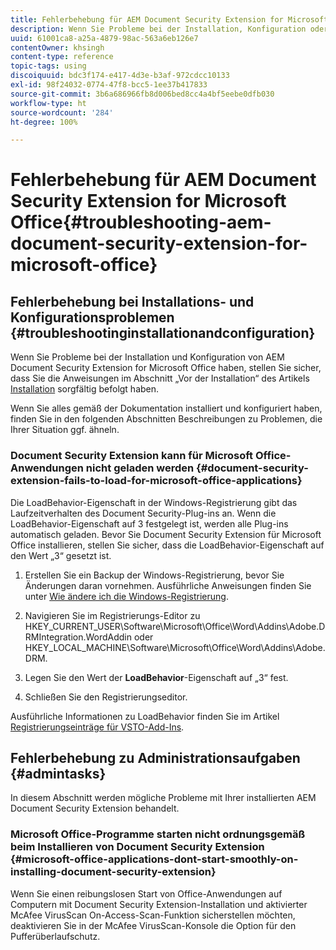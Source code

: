 ```yaml
---
title: Fehlerbehebung für AEM Document Security Extension for Microsoft Office
description: Wenn Sie Probleme bei der Installation, Konfiguration oder Verwendung von AEM Document Security Extension for Microsoft Office haben, folgen Sie den Anweisungen in diesem Dokument.
uuid: 61001ca8-a25a-4879-98ac-563a6eb126e7
contentOwner: khsingh
content-type: reference
topic-tags: using
discoiquuid: bdc3f174-e417-4d3e-b3af-972cdcc10133
exl-id: 98f24032-0774-47f8-bcc5-1ee37b417833
source-git-commit: 3b6a686966fb8d006bed8cc4a4bf5eebe0dfb030
workflow-type: ht
source-wordcount: '284'
ht-degree: 100%

---
```


# Fehlerbehebung für AEM Document Security Extension for Microsoft Office{#troubleshooting-aem-document-security-extension-for-microsoft-office}

## Fehlerbehebung bei Installations- und Konfigurationsproblemen {#troubleshootinginstallationandconfiguration}

Wenn Sie Probleme bei der Installation und Konfiguration von AEM Document Security Extension for Microsoft Office haben, stellen Sie sicher, dass Sie die Anweisungen im Abschnitt „Vor der Installation“ des Artikels [Installation](installing-configuring-aemdsext.md) sorgfältig befolgt haben.

Wenn Sie alles gemäß der Dokumentation installiert und konfiguriert haben, finden Sie in den folgenden Abschnitten Beschreibungen zu Problemen, die Ihrer Situation ggf. ähneln.

### Document Security Extension kann für Microsoft Office-Anwendungen nicht geladen werden {#document-security-extension-fails-to-load-for-microsoft-office-applications}

Die LoadBehavior-Eigenschaft in der Windows-Registrierung gibt das Laufzeitverhalten des Document Security-Plug-ins an. Wenn die LoadBehavior-Eigenschaft auf 3 festgelegt ist, werden alle Plug-ins automatisch geladen. Bevor Sie Document Security Extension für Microsoft Office installieren, stellen Sie sicher, dass die LoadBehavior-Eigenschaft auf den Wert „3“ gesetzt ist.

1. Erstellen Sie ein Backup der Windows-Registrierung, bevor Sie Änderungen daran vornehmen. Ausführliche Anweisungen finden Sie unter [Wie ändere ich die Windows-Registrierung](https://learn.microsoft.com/de-de/troubleshoot/windows-server/performance/windows-registry-advanced-users).
1. Navigieren Sie im Registrierungs-Editor zu HKEY_CURRENT_USER\Software\Microsoft\Office\Word\Addins\Adobe.DRMIntegration.WordAddin oder HKEY_LOCAL_MACHINE\Software\Microsoft\Office\Word\Addins\Adobe.DRM.
1. Legen Sie den Wert der **LoadBehavior**-Eigenschaft auf „3“ fest.

1. Schließen Sie den Registrierungseditor.

Ausführliche Informationen zu LoadBehavior finden Sie im Artikel [Registrierungseinträge für VSTO-Add-Ins](https://learn.microsoft.com/de-de/visualstudio/vsto/registry-entries-for-vsto-add-ins?view=vs-2022&amp;redirectedfrom=MSDN#LoadBehavior).

## Fehlerbehebung zu Administrationsaufgaben {#admintasks}

In diesem Abschnitt werden mögliche Probleme mit Ihrer installierten AEM Document Security Extension behandelt.

### Microsoft Office-Programme starten nicht ordnungsgemäß beim Installieren von Document Security Extension {#microsoft-office-applications-dont-start-smoothly-on-installing-document-security-extension}

Wenn Sie einen reibungslosen Start von Office-Anwendungen auf Computern mit Document Security Extension-Installation und aktivierter McAfee VirusScan On-Access-Scan-Funktion sicherstellen möchten, deaktivieren Sie in der McAfee VirusScan-Konsole die Option für den Pufferüberlaufschutz.
